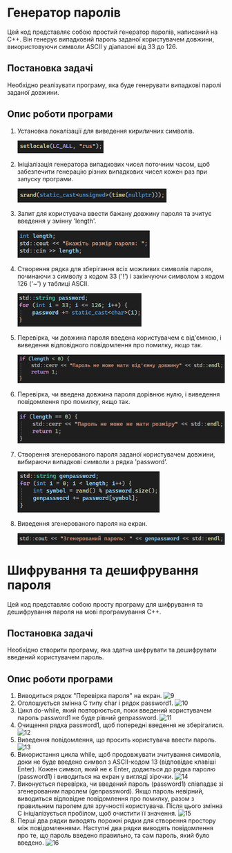 # Генератор паролів

Цей код представляє собою простий генератор паролів, написаний на C++. Він генерує випадковий пароль заданої користувачем довжини, використовуючи символи ASCII у діапазоні від 33 до 126.

## Постановка задачі

Необхідно реалізувати програму, яка буде генерувати випадкові паролі заданої довжини.

## Опис роботи програми

1. Установка локалізації для виведення кириличних символів.

   ![1](https://github.com/TeslenkoPavlo/Implementation-of-a-simple-password-generation-algorithm-in-C/blob/main/PNG/1.png)

2. Ініціалізація генератора випадкових чисел поточним часом, щоб забезпечити генерацію різних випадкових чисел кожен раз при запуску програми.

   ![2](https://github.com/TeslenkoPavlo/Implementation-of-a-simple-password-generation-algorithm-in-C/blob/main/PNG/2.png)
   
3. Запит для користувача ввести бажану довжину пароля та зчитує введення у змінну 'length'.

   ![3](https://github.com/TeslenkoPavlo/Implementation-of-a-simple-password-generation-algorithm-in-C/blob/main/PNG/3.png)

4. Створення рядка для зберігання всіх можливих символів пароля, починаючи з символу з кодом 33 ('!') і закінчуючи символом з кодом 126 ('~') у таблиці ASCII.

   ![4](https://github.com/TeslenkoPavlo/Implementation-of-a-simple-password-generation-algorithm-in-C/blob/main/PNG/4.png)

5. Перевірка, чи довжина пароля введена користувачем є від'ємною, і виведення відповідного повідомлення про помилку, якщо так.

   ![5](https://github.com/TeslenkoPavlo/Implementation-of-a-simple-password-generation-algorithm-in-C/blob/main/PNG/5.png)

6. Перевірка, чи введена довжина пароля дорівнює нулю, і виведення повідомлення про помилку, якщо так.

    ![6](https://github.com/TeslenkoPavlo/Implementation-of-a-simple-password-generation-algorithm-in-C/blob/main/PNG/6.png)

7. Створення згенерованого пароля заданої користувачем довжини, вибираючи випадкові символи з рядка 'password'.

    ![7](https://github.com/TeslenkoPavlo/Implementation-of-a-simple-password-generation-algorithm-in-C/blob/main/PNG/7.png)

8. Виведення згенерованого пароля на екран.

    ![8](https://github.com/TeslenkoPavlo/Implementation-of-a-simple-password-generation-algorithm-in-C/blob/main/PNG/8.png)

# Шифрування та дешифрування пароля

Цей код представляє собою просту програму для шифрування та дешифрування пароля на мові програмування C++.

## Постановка задачі

Необхідно створити програму, яка здатна шифрувати та дешифрувати введений користувачем пароль.

## Опис роботи програми

1. Виводиться рядок "Перевірка пароля" на екран.
![9](9.png)
2. Оголошується змінна C типу char і рядок password1.
![10](10.png)
3. Цикл do-while, який повторюється, поки введений користувачем пароль password1 не буде рівний genpassword.
![11](11.png)
4. Очищення рядка password1, щоб попередні введення не зберігалися.
![12](12.png)
5. Виведення повідомлення, що просить користувача ввести пароль.
![13](13.png)
6.  Використання цикла while, щоб продовжувати зчитування символів, доки не буде введено символ з ASCII-кодом 13 (відповідає клавіші Enter). Кожен символ, який не є Enter, додається до рядка паролю (password1) і виводиться на екран у вигляді зірочки.
![14](14.png)
7. Виконується перевірка, чи введений пароль (password1) співпадає зі згенерованим паролем (genpassword). Якщо пароль невірний, виводиться відповідне повідомлення про помилку, разом з правильним паролем для зручності користувача. Після цього змінна C ініціалізується пробілом, щоб очистити її значення.
![15](15.png)
8. Перші два рядки виводять порожні рядки для створення простору між повідомленнями. Наступні два рядки виводять повідомлення про те, що пароль введено правильно, та сам пароль, який було введено.
![16](16.png)
